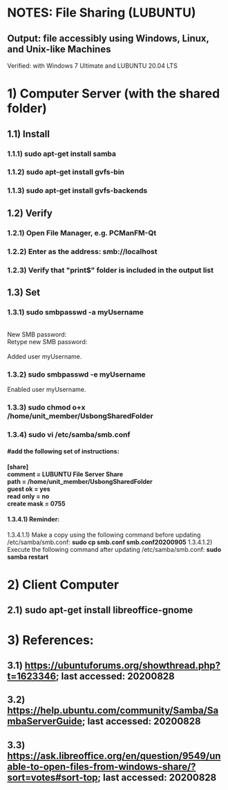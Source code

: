 # NOTES: File Sharing (LUBUNTU)
## Output: file accessibly using Windows, Linux, and Unix-like Machines
Verified: with Windows 7 Ultimate and LUBUNTU 20.04 LTS

# 1) Computer Server (with the shared folder)
## 1.1) Install
### 1.1.1) sudo apt-get install samba
### 1.1.2) sudo apt-get install gvfs-bin
### 1.1.3) sudo apt-get install gvfs-backends

## 1.2) Verify
### 1.2.1) Open File Manager, e.g. PCManFM-Qt
### 1.2.2) Enter as the address: smb://localhost
### 1.2.3) Verify that "print$" folder is included in the output list

## 1.3) Set
### 1.3.1) sudo smbpasswd -a myUsername
<br/>
New SMB password:<br/>
Retype new SMB password:<br/>
<br/>
Added user myUsername.

### 1.3.2) sudo smbpasswd -e myUsername
Enabled user myUsername.

### 1.3.3) sudo chmod o+x /home/unit_member/UsbongSharedFolder

### 1.3.4) sudo vi /etc/samba/smb.conf
#### #add the following set of instructions:
<b>
[share]<br/>
comment = LUBUNTU File Server Share<br/>
path = /home/unit_member/UsbongSharedFolder<br/>
guest ok = yes<br/>
read only = no<br/>
create mask = 0755<br/>
</b>

#### 1.3.4.1) Reminder:
1.3.4.1.1) Make a copy using the following command before updating /etc/samba/smb.conf: <b>sudo cp smb.conf smb.conf20200905</b>
1.3.4.1.2) Execute the following command after updating /etc/samba/smb.conf: <b>sudo samba restart</b>

# 2) Client Computer
## 2.1) sudo apt-get install libreoffice-gnome

# 3) References: 
## 3.1) https://ubuntuforums.org/showthread.php?t=1623346; last accessed: 20200828
## 3.2) https://help.ubuntu.com/community/Samba/SambaServerGuide; last accessed: 20200828
## 3.3) https://ask.libreoffice.org/en/question/9549/unable-to-open-files-from-windows-share/?sort=votes#sort-top; last accessed: 20200828
